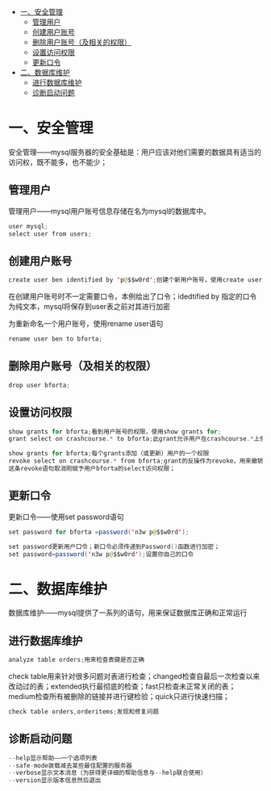 <!-- GFM-TOC -->
* [一、安全管理](#一安全管理)
    * [管理用户](#管理用户)
    * [创建用户账号](#创建用户账号)
    * [删除用户账号（及相关的权限）](#删除用户账号（及相关的权限）)
    * [设置访问权限](#设置访问权限)
    * [更新口令](#更新口令)
* [二、数据库维护](#二数据库维护)
    * [进行数据库维护](#进行数据库维护)
    * [诊断启动问题](#诊断启动问题)
<!-- GFM-TOC -->

# 一、安全管理
安全管理——mysql服务器的安全基础是：用户应该对他们需要的数据具有适当的访问权，既不能多，也不能少；
## 管理用户
管理用户——mysql用户账号信息存储在名为mysql的数据库中。
```java
user mysql;
select user from users;
```
## 创建用户账号
```java
create user ben identified by 'p@$$w0rd';创建个新用户账号，使用create user语句；
```
在创建用户账号时不一定需要口令，本例给出了口令；idedtified by 指定的口令为纯文本，mysql将保存到user表之前对其进行加密

为重新命名一个用户账号，使用rename user语句
```java
rename user ben to bforta;
```
## 删除用户账号（及相关的权限）
```java
drop user bforta;
```
## 设置访问权限
```java
show grants for bforta;看到用户账号的权限，使用show grants for;
grant select on crashcourse.* to bforta;此grant允许用户在crashcourse.*上使用select;

show grants for bforta;每个grants添加（或更新）用户的一个权限
revoke select on crashcourse.* from bforta;grant的反操作为revoke，用来撤销特定的权限
这条revoke语句取消刚赋予用户bforta的select访问权限；
```
## 更新口令
更新口令——使用set password语句
```java
set password for bforta =password('n3w p@$$w0rd');

set password更新用户口令；新口令必须传递到Password()函数进行加密；
set password=password('n3w p@$$w0rd');设置你自己的口令
```
# 二、数据库维护
数据库维护——mysql提供了一系列的语句，用来保证数据库正确和正常运行
## 进行数据库维护
```java
analyze table orders;用来检查表键是否正确
```
check table用来针对很多问题对表进行检查；changed检查自最后一次检查以来改动过的表；extended执行最彻底的检查；fast只检查未正常关闭的表；
medium检查所有被删除的链接并进行键检验；quick只进行快速扫描；
```java
check table orders,orderitems;发现和修复问题
```
## 诊断启动问题
```java
--help显示帮助——一个选项列表
--safe-mode装载减去某些最佳配置的服务器
--verbose显示文本消息（为获得更详细的帮助信息与--help联合使用）
--version显示版本信息然后退出
```
